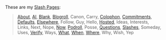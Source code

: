 These are my [Slash Pages](https://slashpages.net/):

> [About](/about/), [AI](/ai/), [Blank](/blank/), [Blogroll](/blogroll/), Canon, Carry, [Colophon](/colophon/), [Commitments](/commitments/), [Defaults](/defaults/), [Elsewhere](/elsewhere/), Follow, Guy, Hello, [Hosted](/hosted/), Ideas, Interests, Links, Next, Nope, [Now](/now/), [Podroll](/podroll/), Posse, [Questions](/questions/), [Slashes](/slashes/), Someday, Uses, [Verify](/verify/), Ways, [What](/what/), [When](/when/), [Where](/where/), Why, Wish, Yep
